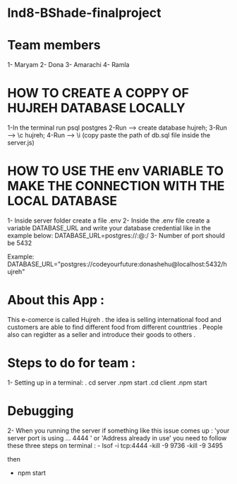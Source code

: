 # lnd8-BShade-finalproject

# Team members

1- Maryam
2- Dona
3- Amarachi
4- Ramla

# HOW TO CREATE A COPPY OF HUJREH DATABASE LOCALLY
1-In the terminal run psql postgres
2-Run --> create database hujreh;
3-Run --> \c hujreh;
4-Run --> \i (copy paste the path of db.sql file inside the server.js)

# HOW TO USE THE env VARIABLE TO MAKE THE CONNECTION WITH THE LOCAL DATABASE 
1- Inside server folder create a file .env 
2- Inside the .env file create a variable DATABASE_URL and write your database credential like in the example below:
   DATABASE_URL=postgres://<USERNAME>:<PASSWORD>@<HOST>:<PORT>/<DB>
3- Number of port should be 5432

Example:  DATABASE_URL="postgres://codeyourfuture:donashehu@localhost:5432/hujreh"

# About this App : 
This e-comerce is called Hujreh . the idea is selling international food and customers are able to find different food from different counttries . People also can regidter as a seller and introduce their goods to others .


# Steps to do for team :
1- Setting up in a terminal:
 . cd server
 .npm start
 .cd client
 .npm start
 
# Debugging
 2- When you running the server if something like this issue comes up : 
 'your server port is using ... 4444 ' or 'Address already in use'
 you need to follow these three steps on terminal :
    - lsof -i tcp:4444 
    -kill -9 9736 
    -kill -9 3495  
    
 then 
  - npm start
